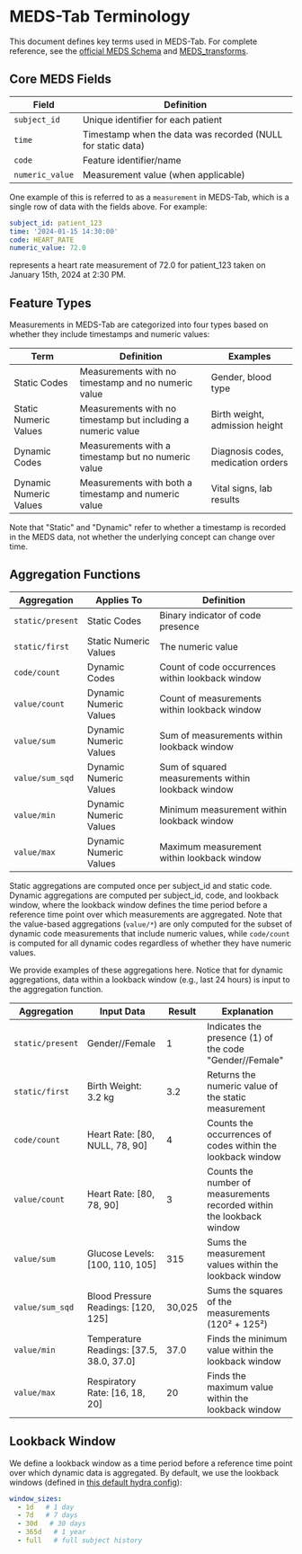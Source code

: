 # MEDS-Tab Terminology

This document defines key terms used in MEDS-Tab. For complete reference, see the [official MEDS Schema](https://github.com/Medical-Event-Data-Standard/meds) and [MEDS_transforms](https://meds-transforms.readthedocs.io/en/latest/terminology/).

## Core MEDS Fields

| Field           | Definition                                                  |
| --------------- | ----------------------------------------------------------- |
| `subject_id`    | Unique identifier for each patient                          |
| `time`          | Timestamp when the data was recorded (NULL for static data) |
| `code`          | Feature identifier/name                                     |
| `numeric_value` | Measurement value (when applicable)                         |

One example of this is referred to as a `measurement` in MEDS-Tab, which is a single row of data with the fields above. For example:

```yaml
subject_id: patient_123
time: '2024-01-15 14:30:00'
code: HEART_RATE
numeric_value: 72.0
```

represents a heart rate measurement of 72.0 for patient_123 taken on January 15th, 2024 at 2:30 PM.

## Feature Types

Measurements in MEDS-Tab are categorized into four types based on whether they include timestamps and numeric values:

| Term                   | Definition                                                   | Examples                           |
| ---------------------- | ------------------------------------------------------------ | ---------------------------------- |
| Static Codes           | Measurements with no timestamp and no numeric value          | Gender, blood type                 |
| Static Numeric Values  | Measurements with no timestamp but including a numeric value | Birth weight, admission height     |
| Dynamic Codes          | Measurements with a timestamp but no numeric value           | Diagnosis codes, medication orders |
| Dynamic Numeric Values | Measurements with both a timestamp and numeric value         | Vital signs, lab results           |

Note that "Static" and "Dynamic" refer to whether a timestamp is recorded in the MEDS data, not whether the underlying concept can change over time.

## Aggregation Functions

| Aggregation      | Applies To             | Definition                                         |
| ---------------- | ---------------------- | -------------------------------------------------- |
| `static/present` | Static Codes           | Binary indicator of code presence                  |
| `static/first`   | Static Numeric Values  | The numeric value                                  |
| `code/count`     | Dynamic Codes          | Count of code occurrences within lookback window   |
| `value/count`    | Dynamic Numeric Values | Count of measurements within lookback window       |
| `value/sum`      | Dynamic Numeric Values | Sum of measurements within lookback window         |
| `value/sum_sqd`  | Dynamic Numeric Values | Sum of squared measurements within lookback window |
| `value/min`      | Dynamic Numeric Values | Minimum measurement within lookback window         |
| `value/max`      | Dynamic Numeric Values | Maximum measurement within lookback window         |

Static aggregations are computed once per subject_id and static code. Dynamic aggregations are computed per subject_id, code, and lookback window, where the lookback window defines the time period before a reference time point over which measurements are aggregated. Note that the value-based aggregations (`value/*`) are only computed for the subset of dynamic code measurements that include numeric values, while `code/count` is computed for all dynamic codes regardless of whether they have numeric values.

We provide examples of these aggregations here. Notice that for dynamic aggregations, data within a lookback window (e.g., last 24 hours) is input to the aggregation function.

| Aggregation      | Input Data                               | Result | Explanation                                                           |
| ---------------- | ---------------------------------------- | ------ | --------------------------------------------------------------------- |
| `static/present` | Gender//Female                           | 1      | Indicates the presence (1) of the code "Gender//Female"               |
| `static/first`   | Birth Weight: 3.2 kg                     | 3.2    | Returns the numeric value of the static measurement                   |
| `code/count`     | Heart Rate: [80, NULL, 78, 90]           | 4      | Counts the occurrences of codes within the lookback window            |
| `value/count`    | Heart Rate: [80, 78, 90]                 | 3      | Counts the number of measurements recorded within the lookback window |
| `value/sum`      | Glucose Levels: [100, 110, 105]          | 315    | Sums the measurement values within the lookback window                |
| `value/sum_sqd`  | Blood Pressure Readings: [120, 125]      | 30,025 | Sums the squares of the measurements (120² + 125²)                    |
| `value/min`      | Temperature Readings: [37.5, 38.0, 37.0] | 37.0   | Finds the minimum value within the lookback window                    |
| `value/max`      | Respiratory Rate: [16, 18, 20]           | 20     | Finds the maximum value within the lookback window                    |

## Lookback Window

We define a lookback window as a time period before a reference time point over which dynamic data is aggregated. By default, we use the lookback windows (defined in [this default hydra config](https://github.com/mmcdermott/MEDS_Tabular_AutoML/blob/main/src/MEDS_tabular_automl/configs/tabularization/default.yaml)):

```yaml
window_sizes:
  - 1d   # 1 day
  - 7d   # 7 days
  - 30d   # 30 days
  - 365d   # 1 year
  - full   # full subject history
```
